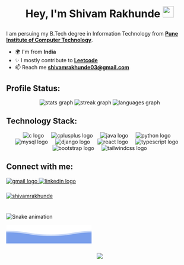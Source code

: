# <p align="center"> Hey, I'm Shivam Rakhunde <img src="https://raw.githubusercontent.com/aemmadi/aemmadi/master/wave.gif" width="30px" height="30px">
I am persuing my B.Tech degree in Information Technology from [**Pune Institute of Computer Technology**](https://pict.edu/).

- 🌍 I'm from **India**
- ✨ I mostly contribute to [**Leetcode**](https://leetcode.com/shivamrakhunde03/)
- 📫 Reach me [**shivamrakhunde03@gmail.com**](mailto:shivamrakhunde03@gmail.com)


###

## Profile Status:
<div align="center">
  <img src="https://github-readme-stats.vercel.app/api?username=shivamrakhunde&hide_title=false&hide_rank=false&show_icons=true&include_all_commits=true&count_private=true&disable_animations=false&theme=dracula&locale=en&hide_border=false" height="150" alt="stats graph"  />
  <img src="https://streak-stats.demolab.com?user=shivamrakhunde&locale=en&mode=daily&theme=dracula&hide_border=false&border_radius=5" height="150" alt="streak graph"  />
  <img src="https://github-readme-stats.vercel.app/api/top-langs?username=shivamrakhunde&locale=en&hide_title=false&layout=compact&card_width=320&langs_count=5&theme=dracula&hide_border=false" height="150" alt="languages graph"  />
</div>

###

## Technology Stack:
<div align="center">
    <img src="https://cdn.jsdelivr.net/gh/devicons/devicon/icons/c/c-original.svg" height="50" alt="c logo"  />
    <img width="12" />
    <img src="https://cdn.jsdelivr.net/gh/devicons/devicon/icons/cplusplus/cplusplus-original.svg" height="50" alt="cplusplus logo"  />
    <img width="12" />
    <img src="https://cdn.jsdelivr.net/gh/devicons/devicon/icons/java/java-original.svg" height="50" alt="java logo"  />
    <img width="12" />
    <img src="https://cdn.jsdelivr.net/gh/devicons/devicon/icons/python/python-original.svg" height="50" alt="python logo"  />
    <img width="12" />
    <img src="https://cdn.jsdelivr.net/gh/devicons/devicon/icons/mysql/mysql-original.svg" height="50" alt="mysql logo"  />
    <img width="12" />
    <img src="https://cdn.jsdelivr.net/gh/devicons/devicon/icons/django/django-plain.svg" height="50" alt="django logo"  />
    <img width="12" />
    <img src="https://cdn.jsdelivr.net/gh/devicons/devicon/icons/react/react-original.svg" height="50" alt="react logo"  />
    <img width="12" />
    <img src="https://cdn.jsdelivr.net/gh/devicons/devicon/icons/typescript/typescript-original.svg" height="50" alt="typescript logo"  />
    <img width="12" />
    <img src="https://cdn.jsdelivr.net/gh/devicons/devicon/icons/bootstrap/bootstrap-original.svg" height="50" alt="bootstrap logo"  />
    <img width="12" />
    <img src="https://cdn.jsdelivr.net/gh/devicons/devicon@latest/icons/tailwindcss/tailwindcss-original.svg" height="50" alt="tailwindcss logo"  />        
  </div>

###

## Connect with me:
<div align="left">
    <a href="mailto:shivamrakhunde03@gmail.com">    
        <img src="https://img.shields.io/static/v1?message=Gmail&logo=gmail&label=&color=D14836&logoColor=white&labelColor=&style=for-the-badge" height="35" alt="gmail logo"  />
    </a>
    <a href="https://www.linkedin.com/in/shivrakhunde">
        <img src="https://img.shields.io/static/v1?message=LinkedIn&logo=linkedin&label=&color=0077B5&logoColor=white&labelColor=&style=for-the-badge" height="35" alt="linkedin logo"  />
    </a>
</div>

###

<p align="left"> <a href="https://github.com/ryo-ma/github-profile-trophy"><img src="https://github-profile-trophy.vercel.app/?username=shivamrakhunde" alt="shivamrakhunde" /></a> </p>

###

<br clear="both">

<img src="https://profile-readme-generator.com/assets/snake.svg" alt="Snake animation" />

![](./bottom_header.svg)

###

<div align="center">
  <img src="https://profile-counter.glitch.me/shivamrakhunde/count.svg?"  />
</div>

###